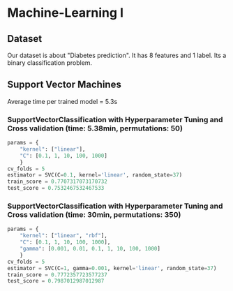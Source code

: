 # Machine-Learning I

## Dataset
Our dataset is about "Diabetes prediction". 
It has 8 features and 1 label. 
Its a binary classification problem.


## Support Vector Machines 
Average time per trained model = 5.3s

### SupportVectorClassification with Hyperparameter Tuning and Cross validation (time: 5.38min, permutations: 50)
```python
params = {
    "kernel": ["linear"], 
    "C": [0.1, 1, 10, 100, 1000]
    }
cv_folds = 5
estimator = SVC(C=0.1, kernel='linear', random_state=37)
train_score = 0.7707317073170732
test_score = 0.7532467532467533 
```

### SupportVectorClassification with Hyperparameter Tuning and Cross validation (time: 30min, permutations: 350)
```python
params = {
    "kernel": ["linear", "rbf"], 
    "C": [0.1, 1, 10, 100, 1000], 
    "gamma": [0.001, 0.01, 0.1, 1, 10, 100, 1000]
    }
cv_folds = 5
estimator = SVC(C=1, gamma=0.001, kernel='linear', random_state=37)
train_score = 0.7772357723577237
test_score = 0.7987012987012987 
```
